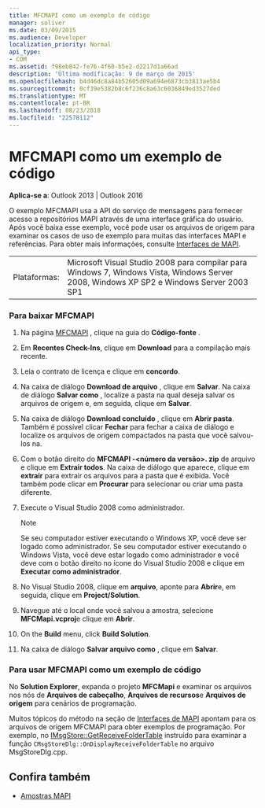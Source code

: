 ```yaml
---
title: MFCMAPI como um exemplo de código
manager: soliver
ms.date: 03/09/2015
ms.audience: Developer
localization_priority: Normal
api_type:
- COM
ms.assetid: f98eb842-fe76-4f60-b5e2-d2217d1a66ad
description: 'Última modificação: 9 de março de 2015'
ms.openlocfilehash: b4d46dc8a84b52605d09a694e6873cb3813ae5b4
ms.sourcegitcommit: 0cf39e5382b8c6f236c8a63c6036849ed3527ded
ms.translationtype: MT
ms.contentlocale: pt-BR
ms.lasthandoff: 08/23/2018
ms.locfileid: "22578112"
---
```

# <a name="mfcmapi-as-a-code-sample"></a>MFCMAPI como um exemplo de código
 
**Aplica-se a**: Outlook 2013 | Outlook 2016 
  
O exemplo MFCMAPI usa a API do serviço de mensagens para fornecer acesso a repositórios MAPI através de uma interface gráfica do usuário. Após você baixa esse exemplo, você pode usar os arquivos de origem para examinar os casos de uso de exemplo para muitas das interfaces MAPI e referências. Para obter mais informações, consulte [Interfaces de MAPI](mapi-interfaces.md).
  
|||
|:-----|:-----|
|Plataformas:  <br/> |Microsoft Visual Studio 2008 para compilar para Windows 7, Windows Vista, Windows Server 2008, Windows XP SP2 e Windows Server 2003 SP1  <br/> |
   
### <a name="to-download-mfcmapi"></a>Para baixar MFCMAPI
  
1. Na página [MFCMAPI](http://codeplex.com/MFCMAPI) , clique na guia do **Código-fonte** . 
    
2. Em **Recentes Check-Ins**, clique em **Download** para a compilação mais recente. 
    
3. Leia o contrato de licença e clique em **concordo**.
    
4. Na caixa de diálogo **Download de arquivo** , clique em **Salvar**. Na caixa de diálogo **Salvar como** , localize a pasta na qual deseja salvar os arquivos de origem e, em seguida, clique em **Salvar**.
    
5. Na caixa de diálogo **Download concluído** , clique em **Abrir pasta**. Também é possível clicar **Fechar** para fechar a caixa de diálogo e localize os arquivos de origem compactados na pasta que você salvou-los na. 
    
6. Com o botão direito do **MFCMAPI -\<número da versão\>. zip** de arquivo e clique em **Extrair todos**. Na caixa de diálogo que aparece, clique em **extrair** para extrair os arquivos para a pasta que é exibida. Você também pode clicar em **Procurar** para selecionar ou criar uma pasta diferente. 
    
7. Execute o Visual Studio 2008 como administrador.
    
   > [!NOTE]
   > Se seu computador estiver executando o Windows XP, você deve ser logado como administrador. Se seu computador estiver executando o Windows Vista, você deve estar logado como administrador e você deve com o botão direito no ícone do Visual Studio 2008 e clique em **Executar como administrador**. 
  
8. No Visual Studio 2008, clique em **arquivo**, aponte para **Abrir**e, em seguida, clique em **Project/Solution**.
    
9. Navegue até o local onde você salvou a amostra, selecione **MFCMapi.vcproj**e clique em **Abrir**.
    
10. On the **Build** menu, click **Build Solution**.
    
11. Na caixa de diálogo **Salvar arquivo como** , clique em **Salvar**.
    
### <a name="to-use-mfcmapi-as-a-code-sample"></a>Para usar MFCMAPI como um exemplo de código
  
No **Solution Explorer**, expanda o projeto **MFCMapi** e examinar os arquivos nos nós de **Arquivos de cabeçalho**, **Arquivos de recursos**e **Arquivos de origem** para cenários de programação. 
  
Muitos tópicos do método na seção de [Interfaces de MAPI](mapi-interfaces.md) apontam para os arquivos de origem MFCMAPI para obter exemplos de programação. Por exemplo, no [IMsgStore::GetReceiveFolderTable](imsgstore-getreceivefoldertable.md) instruído para examinar a função `CMsgStoreDlg::OnDisplayReceiveFolderTable` no arquivo MsgStoreDlg.cpp. 
  
## <a name="see-also"></a>Confira também

- [Amostras MAPI](mapi-samples.md)

